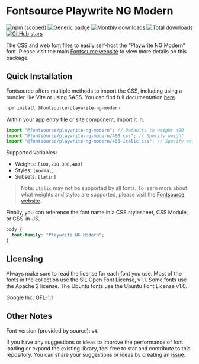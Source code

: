 # Fontsource Playwrite NG Modern

[![npm (scoped)](https://img.shields.io/npm/v/@fontsource/playwrite-ng-modern?color=brightgreen)](https://www.npmjs.com/package/@fontsource/playwrite-ng-modern) [![Generic badge](https://img.shields.io/badge/fontsource-passing-brightgreen)](https://github.com/fontsource/fontsource) [![Monthly downloads](https://badgen.net/npm/dm/@fontsource/playwrite-ng-modern)](https://github.com/fontsource/fontsource) [![Total downloads](https://badgen.net/npm/dt/@fontsource/playwrite-ng-modern)](https://github.com/fontsource/fontsource) [![GitHub stars](https://img.shields.io/github/stars/fontsource/fontsource.svg?style=social&label=Star)](https://github.com/fontsource/fontsource/stargazers)

The CSS and web font files to easily self-host the “Playwrite NG Modern” font. Please visit the main [Fontsource website](https://fontsource.org/fonts/playwrite-ng-modern) to view more details on this package.

## Quick Installation

Fontsource offers multiple methods to import the CSS, including using a bundler like Vite or using SASS. You can find full documentation [here](https://fontsource.org/docs/getting-started/introduction).

```javascript
npm install @fontsource/playwrite-ng-modern
```

Within your app entry file or site component, import it in.

```javascript
import "@fontsource/playwrite-ng-modern"; // Defaults to weight 400
import "@fontsource/playwrite-ng-modern/400.css"; // Specify weight
import "@fontsource/playwrite-ng-modern/400-italic.css"; // Specify weight and style
```

Supported variables:
- Weights: `[100,200,300,400]`
- Styles: `[normal]`
- Subsets: `[latin]`

> Note: `italic` may not be supported by all fonts. To learn more about what weights and styles are supported, please visit the [Fontsource website](https://fontsource.org/fonts/playwrite-ng-modern).

Finally, you can reference the font name in a CSS stylesheet, CSS Module, or CSS-in-JS.

```css
body {
  font-family: "Playwrite NG Modern";
}
```

## Licensing
Always make sure to read the license for each font you use. Most of the fonts in the collection use the SIL Open Font License, v1.1. Some fonts use the Apache 2 license. The Ubuntu fonts use the Ubuntu Font License v1.0.

Google Inc.
[OFL-1.1](http://scripts.sil.org/OFL)

## Other Notes
Font version (provided by source): `v4`.

If you have any suggestions or ideas to improve the performance of font loading or expand the existing library, feel free to star and contribute to this repository. You can share your suggestions or ideas by creating an [issue](https://github.com/fontsource/fontsource/issues).